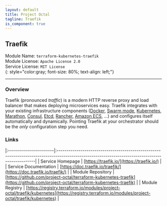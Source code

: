 ```yaml
---
layout: default
title: Project Octal
tagline: Traefik
is_component: true
---
```


## Traefik
Module Name: `terraform-kubernetes-traefik`  
Module License: `Apache License 2.0`  
Service License: `MIT License`  
{: style="color:gray; font-size: 80%; text-align: left;"}

---

### Overview

Traefik (pronounced _traffic_) is a modern HTTP reverse proxy and load balancer that makes deploying microservices easy.
Traefik integrates with your existing infrastructure components ([Docker](https://www.docker.com/), [Swarm mode](https://docs.docker.com/engine/swarm/), [Kubernetes](https://kubernetes.io), [Marathon](https://mesosphere.github.io/marathon/), [Consul](https://www.consul.io/), [Etcd](https://coreos.com/etcd/), [Rancher](https://rancher.com), [Amazon ECS](https://aws.amazon.com/ecs), ...) and configures itself automatically and dynamically.
Pointing Traefik at your orchestrator should be the _only_ configuration step you need.

### Links

|:-----------------------|:-------------------------------------------------------------------------------------------------------------------------------------------------|
| Service Homepage       | [https://traefik.io/](https://traefik.io/)                                                                                                       |
| Service Documentation  | [https://doc.traefik.io/traefik/](https://doc.traefik.io/traefik/)                                                                               |
| Module Repository      | [https://github.com/project-octal/terraform-kubernetes-traefik](https://github.com/project-octal/terraform-kubernetes-traefik)                   |
| Module Registry        | [https://registry.terraform.io/modules/project-octal/traefik/kubernetes](https://registry.terraform.io/modules/project-octal/traefik/kubernetes) |